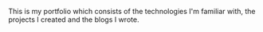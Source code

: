 This is my portfolio which consists of the technologies I'm familiar with, the projects I created and the blogs I wrote.
